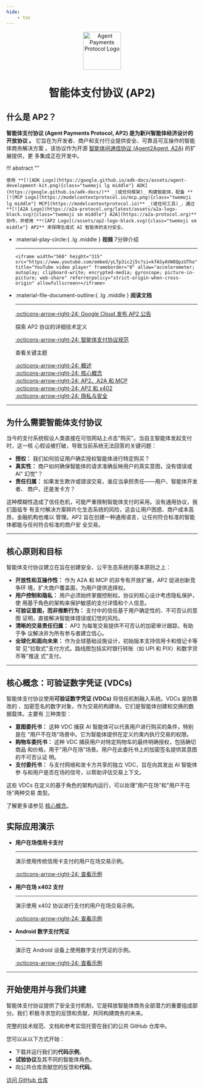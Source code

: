 ```yaml
---
hide:
    - toc
---
```


<!-- markdownlint-disable MD041 -->
<div style="text-align: center;">
  <div class="centered-logo-text-group">
    <img src="/assets/ap2-logo-black.svg" alt="Agent Payments Protocol Logo" width="100">
    <h1>智能体支付协议 (AP2)</h1>
  </div>
</div>

## 什么是 AP2？

**智能体支付协议 (Agent Payments Protocol, AP2) 是为新兴智能体经济设计的开放协议
。** 它旨在为开发者、商户和支付行业提供安全、可靠且可互操作的智能体商务解决方案
。该协议作为开源
[智能体间通信协议 (Agent2Agent, A2A)](https://a2a-protocol.org/) 的扩展提供，更
多集成正在开发中。

<!-- prettier-ignore-start -->
!!! abstract ""

    使用 **[![ADK Logo](https://google.github.io/adk-docs/assets/agent-development-kit.png){class="twemoji lg middle"} ADK](https://google.github.io/adk-docs/)** _(或任何框架)_ 构建智能体，配备 **[![MCP Logo](https://modelcontextprotocol.io/mcp.png){class="twemoji lg middle"} MCP](https://modelcontextprotocol.io)** _(或任何工具)_，通过 **[![A2A Logo](https://a2a-protocol.org/latest/assets/a2a-logo-black.svg){class="twemoji sm middle"} A2A](https://a2a-protocol.org)** 协作，并使用 **![AP2 Logo](/assets/ap2-logo-black.svg){class="twemoji sm middle"} AP2** 来保障生成式 AI 智能体的支付安全。
<!-- prettier-ignore-end -->

<div class="grid cards" markdown>

- :material-play-circle:{ .lg .middle } **视频** 7分钟介绍

    ---
    
      <iframe width="560" height="315" src="https://www.youtube.com/embed/yLTp3ic2j5c?si=kfASyAVW8QpzUTho" title="YouTube video player" frameborder="0" allow="accelerometer; autoplay; clipboard-write; encrypted-media; gyroscope; picture-in-picture; web-share" referrerpolicy="strict-origin-when-cross-origin" allowfullscreen></iframe>

- :material-file-document-outline:{ .lg .middle } **阅读文档**

    ---

    [:octicons-arrow-right-24: Google Cloud 发布 AP2 公告](https://cloud.google.com/blog/products/ai-machine-learning/announcing-agents-to-payments-ap2-protocol)

    探索 AP2 协议的详细技术定义

    [:octicons-arrow-right-24: 智能体支付协议规范](./specification.md)

    查看关键主题

    [:octicons-arrow-right-24: 概述](topics/what-is-ap2.md)<br>
    [:octicons-arrow-right-24: 核心概念](topics/core-concepts.md)<br>
    [:octicons-arrow-right-24: AP2、A2A 和 MCP](topics/ap2-a2a-and-mcp.md)<br>
    [:octicons-arrow-right-24: AP2 和 x402](topics/ap2-and-x402.md)<br>
    [:octicons-arrow-right-24: 隐私与安全](topics/privacy-and-security.md)<br>

</div>

---

## 为什么需要智能体支付协议

当今的支付系统假设人类直接在可信网站上点击"购买"。当自主智能体发起支付时，这一核
心假设被打破，导致当前系统无法回答的关键问题：

-   **授权：** 我们如何验证用户确实授权智能体进行特定购买？
-   **真实性：** 商户如何确保智能体的请求准确反映用户的真实意图，没有错误或 AI"
    幻觉"？
-   **责任归属：** 如果发生欺诈或错误交易，谁应当承担责任——用户、智能体开发者、
    商户，还是发卡方？

这种模糊性造成了信任危机，可能严重限制智能体支付的采用。没有通用协议，我们面临专
有支付解决方案碎片化生态系统的风险，这会让用户困惑、商户成本高昂，金融机构也难以
管理。AP2 旨在创建一种通用语言，让任何符合标准的智能体都能与任何符合标准的商户安
全交易。

---

## 核心原则和目标

智能体支付协议建立在旨在创建安全、公平生态系统的基本原则之上：

-   **开放性和互操作性：** 作为 A2A 和 MCP 的非专有开放扩展，AP2 促进创新竞争环
    境，扩大商户覆盖面，为用户提供选择权。
-   **用户控制和隐私：** 用户必须始终掌握控制权。协议的核心设计考虑隐私保护，使
    用基于角色的架构来保护敏感的支付详情和个人信息。
-   **可验证意图，而非推断行为：** 支付中的信任基于用户确定性的、不可否认的意图
    证明，直接解决智能体错误或幻觉的风险。
-   **清晰的交易责任归属：** AP2 为每笔交易提供不可否认的加密审计跟踪，有助于争
    议解决并为所有参与者建立信心。
-   **全球化和面向未来：** 作为全球基础设施设计，初始版本支持信用卡和借记卡等常
    见"拉取式"支付方式。路线图包括实时银行转账（如 UPI 和 PIX）和数字货币等"推送
    式"支付。

---

## 核心概念：可验证数字凭证 (VDCs)

智能体支付协议使用**可验证数字凭证 (VDCs)** 将信任机制融入系统。VDCs 是防篡改的
、加密签名的数字对象，作为交易的构建块。它们是智能体创建和交换的数据载体。主要有
三种类型：

-   **意图委托书：** 这种 VDC 捕获 AI 智能体可以代表用户进行购买的条件，特别是在
    "用户不在场"场景中。它为智能体提供在定义约束内执行交易的权限。
-   **购物车委托书：** 这种 VDC 捕获用户对特定购物车的最终明确授权，包括确切商品
    和价格，用于"用户在场"场景。用户在此委托书上的加密签名提供其意图的不可否认证
    明。
-   **支付委托书：** 与支付网络和发卡方共享的独立 VDC，旨在向其发出 AI 智能体参
    与和用户是否在场的信号，以帮助评估交易上下文。

这些 VDCs 在定义的基于角色的架构内运行，可以处理"用户在场"和"用户不在场"两种交易
类型。

了解更多请参见 [核心概念](topics/core-concepts.md)。

## 实际应用演示

<div class="grid cards" markdown>

-   **用户在场信用卡支付**

    ***

    演示使用传统信用卡支付的用户在场交易示例。

    [:octicons-arrow-right-24: 查看示例](https://github.com/google-agentic-commerce/AP2/tree/main/samples/python/scenarios/a2a/human-present/cards/)

-   **用户在场 x402 支付**

    ***

    演示使用 x402 协议进行支付的用户在场交易示例。

    [:octicons-arrow-right-24: 查看示例](https://github.com/google-agentic-commerce/AP2/tree/main/samples/python/scenarios/a2a/human-present/x402/)

-   **Android 数字支付凭证**

    ***

    演示在 Android 设备上使用数字支付凭证的示例。

    [:octicons-arrow-right-24: 查看示例](https://github.com/google-agentic-commerce/AP2/tree/main/samples/android/scenarios/digital-payment-credentials/run.sh)

</div>

---

## 开始使用并与我们共建

智能体支付协议提供了安全支付机制，它是释放智能体商务全部潜力的重要组成部分。我们
积极寻求您的反馈和贡献，共同构建商务的未来。

完整的技术规范、文档和参考实现托管在我们的公共 GitHub 仓库中。

您可以从以下方式开始：

-   下载并运行我们的**代码示例**。
-   **试验协议**及其不同的智能体角色。
-   向公共仓库贡献您的反馈和**代码**。

[访问 GitHub 仓库](https://github.com/google-agentic-commerce/AP2)
